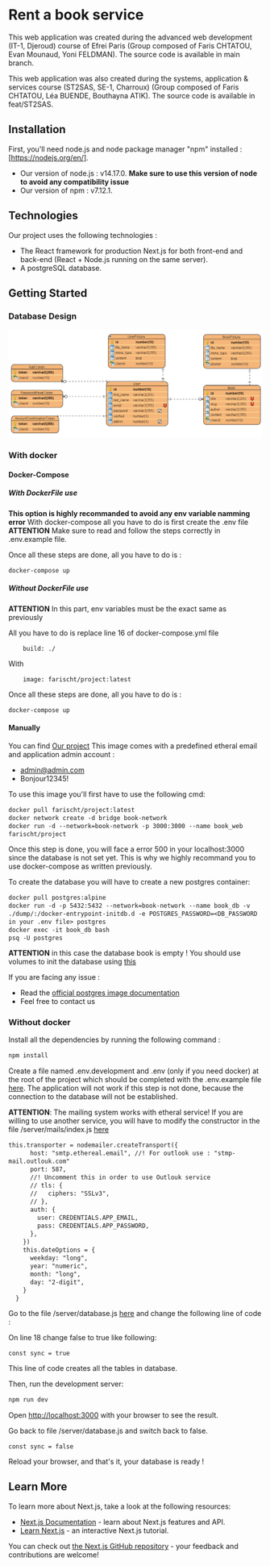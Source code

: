 # Rent a book service

This web application was created during the advanced web development (IT-1, Djeroud) course of Efrei Paris (Group composed of Faris CHTATOU, Evan Mounaud, Yoni FELDMAN). The source code is available in main branch.

This web application was also created during the systems, application & services course (ST2SAS, SE-1, Charroux) (Group composed of Faris CHTATOU, Léa BUENDE, Bouthayna ATIK). The source code is available in feat/ST2SAS.

## Installation

First, you'll need node.js and node package manager "npm" installed : [https://nodejs.org/en/].

- Our version of node.js : v14.17.0. **Make sure to use this version of node to avoid any compatibility issue**
- Our version of npm : v7.12.1.

## Technologies

Our project uses the following technologies :

- The React framework for production Next.js for both front-end and back-end (React + Node.js running on the same server).
- A postgreSQL database.

## Getting Started

### Database Design

![Image of UML Diagram](./UML.png)

### With docker

#### Docker-Compose

##### With DockerFile use

**This option is highly recommanded to avoid any env variable namming error**
With docker-compose all you have to do is first create the .env file  
**ATTENTION** Make sure to read and follow the steps correctly in .env.example file.

Once all these steps are done, all you have to do is :

```
docker-compose up
```

##### Without DockerFile use

**ATTENTION** In this part, env variables must be the exact same as previously

All you have to do is replace line 16 of docker-compose.yml file

```
    build: ./
```

With

```
    image: farischt/project:latest
```

Once all these steps are done, all you have to do is :

```
docker-compose up
```

#### Manually

You can find [Our project](https://hub.docker.com/repository/docker/farischt/project)
This image comes with a predefined etheral email and application admin account :

- admin@admin.com
- Bonjour12345!

To use this image you'll first have to use the following cmd:

```
docker pull farischt/project:latest
docker network create -d bridge book-network
docker run -d --network=book-network -p 3000:3000 --name book_web farischt/project
```

Once this step is done, you will face a error 500 in your localhost:3000 since the database is not set yet.
This is why we highly recommand you to use docker-compose as written previously.

To create the database you will have to create a new postgres container:

```
docker pull postgres:alpine
docker run -d -p 5432:5432 --network=book-network --name book_db -v ./dump/:/docker-entrypoint-initdb.d -e POSTGRES_PASSWORD=<DB_PASSWORD in your .env file> postgres
docker exec -it book_db bash
psq -U postgres
```

**ATTENTION** in this case the database book is empty ! You should use volumes to init the database using [this](./dump/init.sql)

If you are facing any issue :

- Read the [official postgres image documentation](https://hub.docker.com/_/postgres)
- Feel free to contact us

### Without docker

Install all the dependencies by running the following command :

```bash
npm install
```

Create a file named .env.development and .env (only if you need docker) at the root of the project which should be completed with the .env.example file [here](./.env.example). The application will not work if this step is not done, because the connection to the database will not be established.

**ATTENTION**: The mailing system works with etheral service! If you are willing to use another service, you will have to modify the constructor in the file /server/mails/index.js [here](./server/mails/index.js)

```
this.transporter = nodemailer.createTransport({
      host: "smtp.ethereal.email", //! For outlook use : "stmp-mail.outlouk.com"
      port: 587,
      //! Uncomment this in order to use Outlouk service
      // tls: {
      //   ciphers: "SSLv3",
      // },
      auth: {
        user: CREDENTIALS.APP_EMAIL,
        pass: CREDENTIALS.APP_PASSWORD,
      },
    })
    this.dateOptions = {
      weekday: "long",
      year: "numeric",
      month: "long",
      day: "2-digit",
    }
  }
```

Go to the file /server/database.js [here](./server/database.js) and change the following line of code :

On line 18 change false to true like following:

```
const sync = true
```

This line of code creates all the tables in database.

Then, run the development server:

```bash
npm run dev
```

Open [http://localhost:3000](http://localhost:3000) with your browser to see the result.

Go back to file /server/database.js and switch back to false.

```
const sync = false
```

Reload your browser, and that's it, your database is ready !

## Learn More

To learn more about Next.js, take a look at the following resources:

- [Next.js Documentation](https://nextjs.org/docs) - learn about Next.js features and API.
- [Learn Next.js](https://nextjs.org/learn) - an interactive Next.js tutorial.

You can check out [the Next.js GitHub repository](https://github.com/vercel/next.js/) - your feedback and contributions are welcome!
